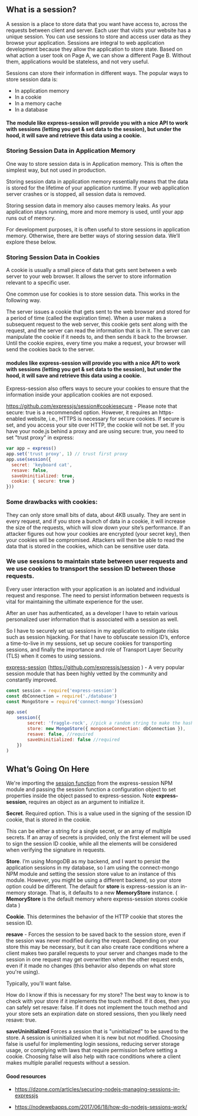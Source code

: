 ## What is a session?

A session is a place to store data that you want have access to, across the requests between client and server. Each user that visits your website has a unique session.  You can use sessions to store and access user data as they browse your application. Sessions are integral to web application development because they allow the application to store state. Based on what action a user took on Page A, we can show a different Page B. Without them, applications would be stateless, and not very useful.

Sessions can store their information in different ways. The popular ways to store session data is:

- In application memory
- In a cookie
- In a memory cache
- In a database

#### The module like express-session will provide you with a nice API to work with sessions (letting you get & set data to the session), but under the hood, it will save and retrieve this data using a cookie.


### Storing Session Data in Application Memory

One way to store session data is in Application memory. This is often the simplest way, but not used in production.

Storing session data in application memory essentially means that the data is stored for the lifetime of your application runtime. If your web application server crashes or is stopped, all session data is removed.

Storing session data in memory also causes memory leaks. As your application stays running, more and more memory is used, until your app runs out of memory.

For development purposes, it is often useful to store sessions in application memory. Otherwise, there are better ways of storing session data. We’ll explore these below.

### Storing Session Data in Cookies

A cookie is usually a small piece of data that gets sent between a web server to your web browser. It allows the server to store information relevant to a specific user.

One common use for cookies is to store session data. This works in the following way.

The server issues a cookie that gets sent to the web browser and stored for a period of time (called the expiration time).
When a user makes a subsequent request to the web server, this cookie gets sent along with the request, and the server can read the information that is in it.
The server can manipulate the cookie if it needs to, and then sends it back to the browser.
Until the cookie expires, every time you make a request, your browser will send the cookies back to the server.

#### modules like express-session will provide you with a nice API to work with sessions (letting you get & set data to the session), but under the hood, it will save and retrieve this data using a cookie.

Express-session also offers ways to secure your cookies to ensure that the information inside your application cookies are not exposed.

https://github.com/expressjs/session#cookiesecure  - Please note that secure: true is a recommended option. However, it requires an https-enabled website, i.e., HTTPS is necessary for secure cookies. If secure is set, and you access your site over HTTP, the cookie will not be set. If you have your node.js behind a proxy and are using secure: true, you need to set "trust proxy" in express:

```js
var app = express()
app.set('trust proxy', 1) // trust first proxy
app.use(session({
  secret: 'keyboard cat',
  resave: false,
  saveUninitialized: true,
  cookie: { secure: true }
}))
```

### Some drawbacks with cookies:

They can only store small bits of data, about 4KB usually.
They are sent in every request, and if you store a bunch of data in a cookie, it will increase the size of the requests, which will slow down your site’s performance.
If an attacker figures out how your cookies are encrypted (your secret key), then your cookies will be compromised. Attackers will then be able to read the data that is stored in the cookies, which can be sensitive user data.


### We use sessions to maintain state between user requests and we use cookies to transport the session ID between those requests.

Every user interaction with your application is an isolated and individual request and response. The need to persist information between requests is vital for maintaining the ultimate experience for the user.

After an user has authenticated, as a developer I have to retain various personalized user information that is associated with a session as well.

So I have to securely set up sessions in my application to mitigate risks such as session hijacking. For that I have to obfuscate session ID’s, enforce a time-to-live in my sessions, set up secure cookies for transporting sessions, and finally the importance and role of Transport Layer Security (TLS) when it comes to using sessions.

[express-session](https://www.npmjs.com/package/express-session) (https://github.com/expressjs/session ) - A very popular session module that has been highly vetted by the community and constantly improved.

```js
const session = require('express-session')
const dbConnection = require('./database')
const MongoStore = require('connect-mongo')(session)

app.use(
	session({
		secret: 'fraggle-rock', //pick a random string to make the hash that is generated secure
		store: new MongoStore({ mongooseConnection: dbConnection }),
		resave: false, //required
		saveUninitialized: false //required
	})
)

```

## What’s Going On Here

We're importing the [session function](https://github.com/expressjs/session/blob/master/session/session.js#L24) from the express-session NPM module and passing the session function a configuration object to set properties inside the object passed to express-session. Note **express-session**, requires an object as an argument to initialize it.


**Secret**. Required option. This is a value used in the signing of the session ID cookie, that is stored in the cookie.

This can be either a string for a single secret, or an array of multiple secrets. If an array of secrets is provided, only the first element will be used to sign the session ID cookie, while all the elements will be considered when verifying the signature in requests.


**Store**. I’m using MongoDB as my backend, and I want to persist the application sessions in my database, so I am using the connect-mongo NPM module and setting the session store value to an instance of this module. However, you might be using a different backend, so your store option could be different. The default for **store** is express-session is an in-memory storage. That is, it defaults to a new **MemoryStore** instance. ( **MemoryStore** is the default memory where express-session stores cookie data  )

**Cookie**. This determines the behavior of the HTTP cookie that stores the session ID.

**resave** - Forces the session to be saved back to the session store, even if the session was never modified during the request. Depending on your store this may be necessary, but it can also create race conditions where a client makes two parallel requests to your server and changes made to the session in one request may get overwritten when the other request ends, even if it made no changes (this behavior also depends on what store you're using).


Typically, you'll want false.

How do I know if this is necessary for my store? The best way to know is to check with your store if it implements the touch method. If it does, then you can safely set resave: false. If it does not implement the touch method and your store sets an expiration date on stored sessions, then you likely need resave: true.

**saveUninitialized**
Forces a session that is "uninitialized" to be saved to the store. A session is uninitialized when it is new but not modified. Choosing false is useful for implementing login sessions, reducing server storage usage, or complying with laws that require permission before setting a cookie. Choosing false will also help with race conditions where a client makes multiple parallel requests without a session.




#### Good resources
 - https://dzone.com/articles/securing-nodejs-managing-sessions-in-expressjs

 - https://nodewebapps.com/2017/06/18/how-do-nodejs-sessions-work/
